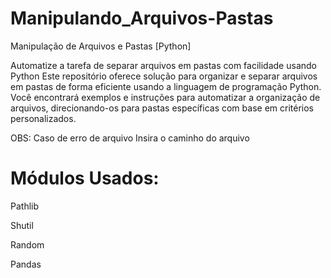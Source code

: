 # Manipulando_Arquivos-Pastas
 Manipulação de Arquivos e Pastas [Python]
 
Automatize a tarefa de separar arquivos em pastas com facilidade usando Python
Este repositório oferece solução para organizar e separar arquivos em pastas de forma eficiente usando a linguagem de programação Python.
Você encontrará exemplos e instruções para automatizar a organização de arquivos, direcionando-os para pastas específicas com base em critérios personalizados.

OBS: Caso de erro de arquivo Insira o caminho do arquivo

# Módulos Usados:
Pathlib

Shutil

Random

Pandas
